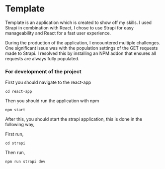 # Template

Template is an application which is created to show off my skills. I used Strapi in combination with React, I chose to use Strapi for easy manageability and React for a fast user experience.

During the production of the application, I encountered multiple challenges. One significant issue was with the population settings of the GET requests made to Strapi. I resolved this by installing an NPM addon that ensures all requests are always fully populated.

### For development of the project

First you should navigate to the react-app

    cd react-app

Then you should run the application with npm

    npm start

After this, you should start the strapi application, this is done in the following way,

First run,

    cd strapi

Then run,

    npm run strapi dev
